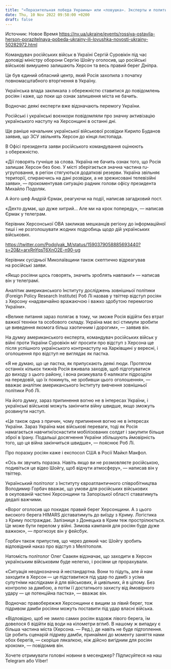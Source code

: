 ```yaml
---
title: "«Поразительная победа Украины» или «ловушка». Эксперты и политики оценивают отступление России из Херсона — BBC News"
date: Thu, 10 Nov 2022 09:58:00 +0200
draft: false
---
```

Источник: Новое Время https://nv.ua/ukraine/events/rossiya-ostavila-herson-porazitelnaya-pobeda-ukrainy-ili-lovushka-novosti-ukrainy-50282972.html


Командувач російських військ в Україні Сергій Суровікін під час доповіді міністру оборони Сергію Шойгу оголосив, що російські військові вимушено залишають Херсон та весь правий берег Дніпра.



Це був єдиний обласний центр, який Росія захопила з початку повномасштабного вторгнення в Україну.

Українська влада закликала з обережністю ставитися до повідомлень росіян і каже, що поки що ознак залишення міста не бачить.

Водночас деякі експерти вже відзначають перемогу України.

Російські і українські воєнкори повідомляли про значну активізацію українського наступу на Херсонщині в останні дні.

Ще раніше начальник української військової розвідки Кирило Буданов заявив, що ЗСУ звільнять Херсон до кінця листопада.

В Офісі президента заяви російського командування оцінюють з обережністю.

«Дії говорять гучніше за слова. Україна не бачить ознак того, що Росія залишає Херсон без бою. У місті зберігається значна частина ru-угруповання, в регіон стягуються додаткові резерви. Україна звільняє території, спираючись на дані розвідки, а не зрежисовані телевізійні заяви», — прокоментував ситуацію радник голови офісу президента Михайло Подоляк.

А його шеф Андрій Єрмак, реагуючи на події, написав загадковий пост.

«Дехто думає, що дуже хитрий… Але ми на крок попереду», — написав Єрмак у телеграм.

Керівник Херсонської ОВА закликав мешканців регіону до інформаційної тиші і не розголошувати жодних подробиць щодо дій українських військових.

https://twitter.com/Podolyak_M/status/1590379058885693440?s=20&t=arxRnYqsT6XnO2E-n90-ug

Керівник сусідньої Миколаївщини також скептично відреагував на російські заяви.

«Якщо росіяни щось говорять, значить зроблять навпаки!» — написав він у телеграмі.

Аналітик американського Інституту досліджень зовнішньої політики (Foreign Policy Research Institute) Роб Лі назвав у твіттер відступ росіян з Херсону «надзвичайно вражаючою і важко здобутою перемогою України».

«Велике питання зараз полягає в тому, чи зможе Росія відійти без втрат важкої техніки та особового складу. Україна має всі стимули зробити це виведення якомога більш хаотичним і дорогим», — заявив він.

На думку американського експерта, командувач російських військ у війні проти України Суровікін міг просити про відступ з Херсона ще після успішного українського контрнаступу на Харківщині у вересні, і оголошення про відступ не виглядає як пастка.

«Я не думаю, що це пастка, як припускають деякі люди. Протягом останніх кількох тижнів Росія вживала заходів, щоб підготуватися до виходу з цього району, і вона ризикувала б налякати підрозділи на передовій, що їх покинуть, не зробивши цього оголошення», — вважає аналітик американського Інституту вивчення зовнішньої політики Роб Лі.

На його думку, зараз припинення вогню не в інтересах України, і українські військові можуть закінчити війну швидше, якщо зможуть розвинути наступ.

«Це також одна з причин, чому припинення вогню не в інтересах України. Зараз Україна має військові переваги, тоді як Росія намагається навчити/оснастити мобілізованих солдат і закупити більше зброї в Ірану. Подальші досягнення України збільшують ймовірність того, що ця війна закінчиться швидше», — пояснює Роб Лі.

Про поразку росіян каже і експосол США в Росії Майкл Макфол.

«Ось як звучить поразка. Навіть якщо ви не розмовляєте російською, подивіться це відео Шойгу, щоб відчути атмосферу», — написав він у твіттер.

Український політолог з Інституту євроатлантичного співробітництва Володимир Горбач вважає, що умови для російських військових в окупованій частині Херсонщини та Запорізької області ставатимуть дедалі важчими.

«Ворог оголосив що покидає правий берег Херсонщини. А з цього високого берега HIMARS діставатимуть до виїзду з Криму. Логістика з Криму постраждає. Залізниця з Донецька в Крим теж прострілюється. Це може бути перелом у війні. Зимова кампанія для росіян буде дуже важкою», — прогнозує він у фейсбук.

Горбач також припустив, що через деякий час Шойгу зробить відповідний наказ про відступ з Мелітополя.

Натомість політолог Олег Саакян відзначає, що заходити в Херсон українським військовим буде нелегко, і росіяни це прорахували.

«Ситуація неоднозначна й нестандартна. Вони то підуть, але й нам заходити в Херсон — це підставитися під удар по дамбі з усіма супутніми наслідками й для військових, й цивільних, й в цілому. Без контролю за дамбою, а потім її достатнього захисту від ймовірного удару — це потенційна пастка», — вважає він.

Водночас правобережжя Херсонщини є вищим за лівий берег, тож підривом дамби росіяни можуть поставити під удар власні війська.

«Відповідно, щоб не змило самих росіян вздовж лівого берега, їм довелося б відійти від води на кілометри вглиб. В нашому ж випадку є більша частина міста (Херсона. — Ред.), де навіть не буде підтоплення. Це робить сценарій підриву дамби, принаймні до моменту заняття нами обох берегів, — скоріше лякалкою, ніж дійсно вигідним для росіян кроком», — повідомив він.

Хочете отримувати головні новини в месенджер? Підписуйтеся на наш Telegram або Viber!
